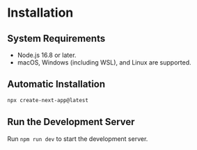 # Installation

## System Requirements

- Node.js 16.8 or later.
- macOS, Windows (including WSL), and Linux are supported.


## Automatic Installation

```bash
npx create-next-app@latest
```


## Run the Development Server

Run `npm run dev` to start the development server.
